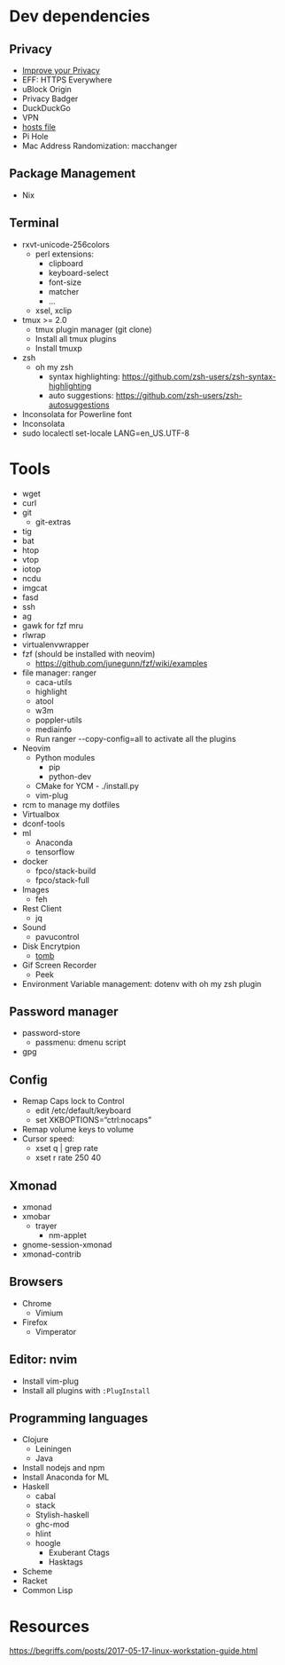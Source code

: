 # Dev dependencies

## Privacy

* [Improve your Privacy](https://iotdarwinaward.com/post/improve-your-privacy-in-age-of-mass-surveillance/)
* EFF: HTTPS Everywhere
* uBlock Origin
* Privacy Badger
* DuckDuckGo
* VPN
* [hosts file](https://github.com/StevenBlack/hosts)
* Pi Hole
* Mac Address Randomization: macchanger

## Package Management

* Nix

## Terminal

* rxvt-unicode-256colors
  * perl extensions:
    * clipboard
    * keyboard-select
    * font-size
    * matcher
    * ...
  * xsel, xclip
* tmux >= 2.0
  * tmux plugin manager (git clone)
  * Install all tmux plugins
  * Install tmuxp
* zsh
  * oh my zsh
    * syntax highlighting: https://github.com/zsh-users/zsh-syntax-highlighting
    * auto suggestions: https://github.com/zsh-users/zsh-autosuggestions
* Inconsolata for Powerline font
* Inconsolata
* sudo localectl set-locale LANG=en_US.UTF-8

# Tools

* wget
* curl
* git
  * git-extras
* tig
* bat
* htop
* vtop
* iotop
* ncdu
* imgcat
* fasd
* ssh
* ag
* gawk for fzf mru
* rlwrap
* virtualenvwrapper
* fzf (should be installed with neovim)
  * https://github.com/junegunn/fzf/wiki/examples
* file manager: ranger
  * caca-utils
  * highlight
  * atool
  * w3m
  * poppler-utils
  * mediainfo
  * Run ranger --copy-config=all to activate all the plugins
* Neovim
  * Python modules
    * pip
    * python-dev
  * CMake for YCM - ./install.py
  * vim-plug
* rcm to manage my dotfiles
* Virtualbox
* dconf-tools
* ml
  * Anaconda
  * tensorflow
* docker
  * fpco/stack-build
  * fpco/stack-full
* Images
  * feh
* Rest Client
  * jq
* Sound
  * pavucontrol
* Disk Encrytpion
  * [tomb](https://github.com/dyne/Tomb/blob/master/INSTALL.md)
* Gif Screen Recorder
  * Peek
* Environment Variable management: dotenv with oh my zsh plugin

## Password manager

* password-store
  * passmenu: dmenu script
* gpg

## Config

* Remap Caps lock to Control
  * edit /etc/default/keyboard
  * set XKBOPTIONS=“ctrl:nocaps”
* Remap volume keys to volume
* Cursor speed:
  * xset q | grep rate
  * xset r rate 250 40

## Xmonad

* xmonad
* xmobar
  * trayer
    * nm-applet
* gnome-session-xmonad
* xmonad-contrib

## Browsers

* Chrome
  * Vimium
* Firefox
  * Vimperator

## Editor: nvim

* Install vim-plug
* Install all plugins with `:PlugInstall`

## Programming languages

* Clojure
  * Leiningen
  * Java
* Install nodejs and npm
* Install Anaconda for ML
* Haskell
  * cabal
  * stack
  * Stylish-haskell
  * ghc-mod
  * hlint
  * hoogle
    * Exuberant Ctags
    * Hasktags
* Scheme
* Racket
* Common Lisp

# Resources

https://begriffs.com/posts/2017-05-17-linux-workstation-guide.html
